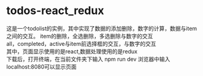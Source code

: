 # todos-react_redux     
这是一个todolist的实例，其中实现了数据的添加删除，数字的计算，数据与item之间的交互。 
item的删除，全选删除，多选删除与数字的交互   
all，completed，active与item前选择框的交互，与数字的交互    
其中，页面显示使用的是react,数据处理使用的是redux     
下载后，打开终端，在当前文件夹下输入 npm run dev  浏览器中输入localhost:8080可以显示页面

